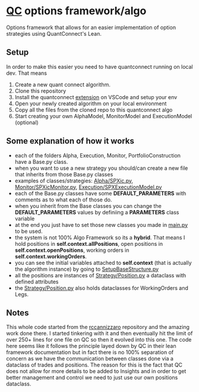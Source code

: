 # [QC](https://quantconnect.com) options framework/algo
Options framework that allows for an easier implementation of option strategies using QuantConnect's Lean.

## Setup

In order to make this easier you need to have quantconnect running on local dev. That means 

1. Create a new quant connect algorithm. 
2. Clone this repository
3. Install the quantconnect [extension](https://marketplace.visualstudio.com/items?itemName=quantconnect.quantconnect) on VSCode and setup your env
4. Open your newly created algorithm on your local environment
5. Copy all the files from the cloned repo to this quantconnect algo
6. Start creating your own AlphaModel, MonitorModel and ExecutionModel (optional)


## Some explanation of how it works

- each of the folders Alpha, Execution, Monitor, PortfolioConstruction have a Base.py class.
- when you want to use a new strategy you should/can create a new file that inherits from those Base.py classes
- examples of classes/strategies: [Alpha/SPXic.py](https://github.com/Chocksy/qc-options-framework/blob/main/Alpha/SPXic.py), [Monitor/SPXicMonitor.py](https://github.com/Chocksy/qc-options-framework/blob/main/Monitor/SPXicMonitor.py), [Execution/SPXExecutionModel.py](https://github.com/Chocksy/qc-options-framework/blob/main/Execution/SPXExecutionModel.py)
- each of the Base.py classes have some **DEFAULT_PARAMETERS** with comments as to what each of those do.
- when you inherit from the Base classes you can change the **DEFAULT_PARAMETERS** values by definiing a **PARAMETERS** class variable
- at the end you just have to set those new classes you made in [main.py](https://github.com/Chocksy/qc-options-framework/blob/main/main.py) to be used.
- the system is not 100% Algo Framework so its a **hybrid**. That means I hold positions in **self.context.allPositions**, open positions in **self.context.openPositions**, working orders in **self.context.workingOrders**.
- you can see the initial variables attached to **self.context** (that is actually the algorithm instance) by going to [SetupBaseStructure.py](https://github.com/Chocksy/qc-options-framework/blob/main/Initialization/SetupBaseStructure.py)
- all the positions are instances of [Strategy/Position.py](https://github.com/Chocksy/qc-options-framework/blob/main/Strategy/Position.py) a dataclass with defined attributes
- the [Strategy/Position.py](https://github.com/Chocksy/qc-options-framework/blob/main/Strategy/Position.py) also holds dataclasses for WorkingOrders and Legs.


## Notes

This whole code started from the [rccannizzaro](https://github.com/rccannizzaro/QC-StrategyBacktest?tab=readme-ov-file) repository and the amazing work done there. I started tinkering with it and then eventually hit the limit of over 250+ lines for one file on QC so then it evolved into this one.
The code here seems like it follows the principle layed down by QC in their lean framework documentation but in fact there is no 100% separation of concern as we have the communication between classes done via a dataclass of trades and positions. The reason for this is the fact that QC does not allow for more details to be added to Insights and in order to get better management and control we need to just use our own positions dataclass.

